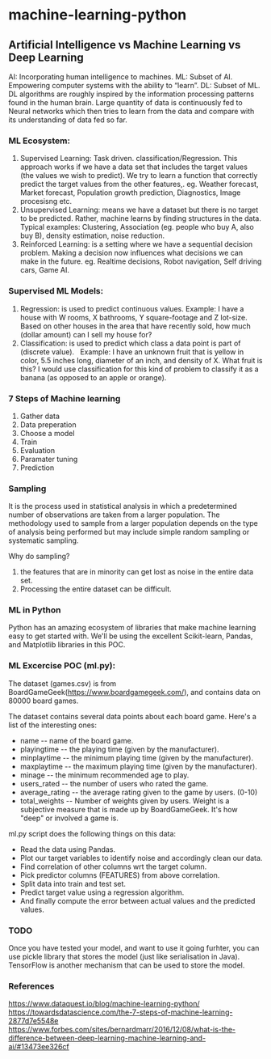 # machine-learning-python

## Artificial Intelligence vs Machine Learning vs Deep Learning

AI: Incorporating human intelligence to machines.
ML: Subset of AI. Empowering computer systems with the ability to “learn”.
DL: Subset of ML. DL algorithms are roughly inspired by the information processing patterns found in the human brain. Large quantity of data is continuously fed to Neural networks which then tries to learn from the data and compare with its understanding of data fed so far.


### ML Ecosystem:
1. Supervised Learning: Task driven. classification/Regression. This approach works if we have a data set that includes the target values (the values we wish to predict). We try to learn a function that correctly predict the target values from the other features,. eg. Weather forecast, Market forecast, Population growth prediction, Diagnostics, Image procesisng etc.
2. Unsupervised Learning: means we have a dataset but there is no target to be predicted. Rather, machine learns by finding structures in the data. Typical examples: Clustering, Association (eg. people who buy A, also buy B), density estimation, noise reduction.
3. Reinforced Learning: is a setting where we have a sequential decision problem. Making a decision now influences what decisions we can make in the future. eg. Realtime decisions, Robot navigation, Self driving cars, Game AI.

### Supervised ML Models:
1. Regression: is used to predict continuous values. 
Example: I have a house with W rooms, X bathrooms, Y square-footage and Z lot-size. Based on other houses in the area that have recently sold, how much (dollar amount) can I sell my house for? 
2. Classification: is used to predict which class a data point is part of (discrete value).  
Example: I have an unknown fruit that is yellow in color, 5.5 inches long, diameter of an inch, and density of X. What fruit is this? I would use classification for this kind of problem to classify it as a banana (as opposed to an apple or orange). 

### 7 Steps of Machine learning

1. Gather data
2. Data preperation
3. Choose a model
4. Train
5. Evaluation
6. Paramater tuning
7. Prediction

### Sampling 
It is the process used in statistical analysis in which a predetermined number of observations are taken from a larger population. The methodology used to sample from a larger population depends on the type of analysis being performed but may include simple random sampling or systematic sampling.

Why do sampling? 
1. the features that are in minority can get lost as noise in the entire data set.
2. Processing the entire dataset can be difficult.


### ML in Python

Python has an amazing ecosystem of libraries that make machine learning easy to get started with. 
We'll be using the excellent Scikit-learn, Pandas, and Matplotlib libraries in this POC.

### ML Excercise POC (ml.py):

The dataset (games.csv) is from BoardGameGeek(https://www.boardgamegeek.com/), and contains data on 80000 board games.  

The dataset contains several data points about each board game. Here's a list of the interesting ones:  
* name -- name of the board game.  
* playingtime -- the playing time (given by the manufacturer).  
* minplaytime -- the minimum playing time (given by the manufacturer).  
* maxplaytime -- the maximum playing time (given by the manufacturer).  
* minage -- the minimum recommended age to play.  
* users_rated -- the number of users who rated the game.  
* average_rating -- the average rating given to the game by users. (0-10)  
* total_weights -- Number of weights given by users. Weight is a subjective measure that is made up by BoardGameGeek. It's how "deep" or involved a game is.  

ml.py script does the following things on this data:  
* Read the data using Pandas.  
* Plot our target variables to identify noise and accordingly clean our data.  
* Find correlation of other columns wrt the target column.  
* Pick predictor columns (FEATURES) from above correlation.  
* Split data into train and test set.  
* Predict target value using a regression algorithm.  
* And finally compute the error between actual values and the predicted values.  


### TODO
Once you have tested your model, and want to use it going furhter, you can use pickle library that stores the model (just like serialisation in Java). TensorFlow is another mechanism that can be used to store the model.

### References
https://www.dataquest.io/blog/machine-learning-python/  
https://towardsdatascience.com/the-7-steps-of-machine-learning-2877d7e5548e  
https://www.forbes.com/sites/bernardmarr/2016/12/08/what-is-the-difference-between-deep-learning-machine-learning-and-ai/#13473ee326cf

